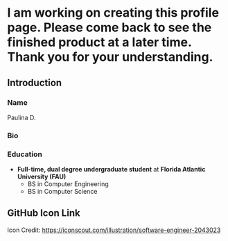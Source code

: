 <!--
**Paulina004/Paulina004** is a ✨ _special_ ✨ repository because its `README.md` (this file) appears on your GitHub profile.

Here are some ideas to get you started:

- 🔭 I’m currently working on ...
- 🌱 I’m currently learning ...
- 👯 I’m looking to collaborate on ...
- 🤔 I’m looking for help with ...
- 💬 Ask me about ...
- 📫 How to reach me: ...
- 😄 Pronouns: ...
- ⚡ Fun fact: ...
-->


# I am working on creating this profile page. Please come back to see the finished product at a later time. Thank you for your understanding.

## Introduction
### Name 
Paulina D.
### Bio

### Education
- **Full-time, dual degree undergraduate student** at **Florida Atlantic University (FAU)**
    - BS in Computer Engineering
    - BS in Computer Science 
  
  
## GitHub Icon Link
Icon Credit: https://iconscout.com/illustration/software-engineer-2043023
